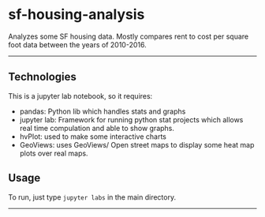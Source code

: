 # sf-housing-analysis
Analyzes some SF housing data. Mostly compares rent to cost per square foot data between the years of 2010-2016.

---

## Technologies
This is a jupyter lab notebook, so it requires:
- pandas: Python lib which handles stats and graphs
- jupyter lab: Framework for running python stat projects which allows real time compulation and able to show graphs.
- hvPlot: used to make some interactive charts
- GeoViews: uses GeoViews/ Open street maps to display some heat map plots over real maps.

## Usage

   To run, just type `jupyter labs` in the main directory.

---
